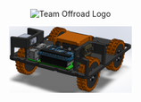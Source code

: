 <p align="center">
  <img src="logo.png" alt="Team Offroad Logo" width="220"/>
</p>
<p align="center">
  <img src="workInProgress.png" alt="our Robot under construction" width="220"/>
</p>
